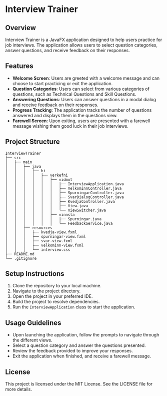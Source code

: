 # Interview Trainer

## Overview
Interview Trainer is a JavaFX application designed to help users practice for job interviews. The application allows users to select question categories, answer questions, and receive feedback on their responses.

## Features
- **Welcome Screen**: Users are greeted with a welcome message and can choose to start practicing or exit the application.
- **Question Categories**: Users can select from various categories of questions, such as Technical Questions and Skill Questions.
- **Answering Questions**: Users can answer questions in a modal dialog and receive feedback on their responses.
- **Progress Tracking**: The application tracks the number of questions answered and displays them in the questions view.
- **Farewell Screen**: Upon exiting, users are presented with a farewell message wishing them good luck in their job interviews.

## Project Structure
```
InterviewTrainer
├── src
│   ├── main
│   │   ├── java
│   │   │   ├── hi
│   │   │   │   ├── verkefni
│   │   │   │   │   ├── vidmot
│   │   │   │   │   │   ├── InterviewApplication.java
│   │   │   │   │   │   ├── VelkominnController.java
│   │   │   │   │   │   ├── SpurningarController.java
│   │   │   │   │   │   ├── SvarDialogController.java
│   │   │   │   │   │   ├── KvedjaController.java
│   │   │   │   │   │   ├── View.java
│   │   │   │   │   │   └── ViewSwitcher.java
│   │   │   │   │   ├── vinnsla
│   │   │   │   │   │   ├── Spurningar.java
│   │   │   │   │   │   └── FeedbackService.java
│   │   ├── resources
│   │   │   ├── kvedja-view.fxml
│   │   │   ├── spurningar-view.fxml
│   │   │   ├── svar-view.fxml
│   │   │   ├── velkominn-view.fxml
│   │   │   └── interview.css
├── README.md
└── .gitignore
```

## Setup Instructions
1. Clone the repository to your local machine.
2. Navigate to the project directory.
3. Open the project in your preferred IDE.
4. Build the project to resolve dependencies.
5. Run the `InterviewApplication` class to start the application.

## Usage Guidelines
- Upon launching the application, follow the prompts to navigate through the different views.
- Select a question category and answer the questions presented.
- Review the feedback provided to improve your responses.
- Exit the application when finished, and receive a farewell message.

## License
This project is licensed under the MIT License. See the LICENSE file for more details.